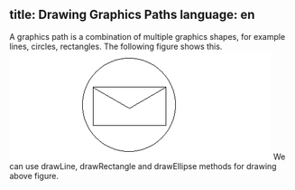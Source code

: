 title: Drawing Graphics Paths
language: en
---
A graphics path is a combination of multiple graphics shapes, for example lines, circles, rectangles. The following figure shows this.
<img src="../images/picture8.png" width="464" height="192" />
We can use drawLine, drawRectangle and drawEllipse methods for drawing above figure.